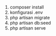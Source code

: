 1. composer install
2. konfigurasi .env
3. php artisan migrate
4. php artisan db:seed
5. php artisan serve
